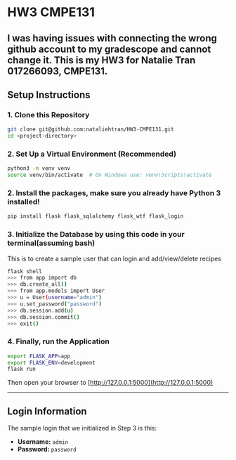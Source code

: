 # HW3 CMPE131

I was having issues with connecting the wrong github account to my gradescope and cannot change it. This is my HW3 for Natalie Tran 017266093, CMPE131.
---

## Setup Instructions

### 1. Clone this Repository
```bash
git clone git@github.com:nataliehtran/HW3-CMPE131.git
cd <project-directory>
```

### 2. Set Up a Virtual Environment (Recommended)
```bash
python3 -m venv venv
source venv/bin/activate  # On Windows use: venv\Scripts\activate
```

### 2. Install the packages, make sure you already have Python 3 installed!

```bash
pip install flask flask_sqlalchemy flask_wtf flask_login
```

### 3. Initialize the Database by using this code in your terminal(assuming bash)
This is to create a sample user that can login and add/view/delete recipes

```bash
flask shell
>>> from app import db
>>> db.create_all()
>>> from app.models import User
>>> u = User(username="admin")
>>> u.set_password("password")
>>> db.session.add(u)
>>> db.session.commit()
>>> exit()
```

### 4. Finally, run the Application
```bash
export FLASK_APP=app
export FLASK_ENV=development
flask run
```

Then open your browser to [http://127.0.0.1:5000](http://127.0.0.1:5000)

---

## Login Information
The sample login that we initialized in Step 3 is this: 
- **Username:** `admin`
- **Password:** `password`